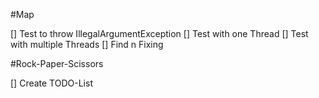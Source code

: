 #Map

[] Test to throw IllegalArgumentException
[] Test with one Thread
[] Test with multiple Threads
[] Find n Fixing
 
#Rock-Paper-Scissors

[] Create TODO-List

